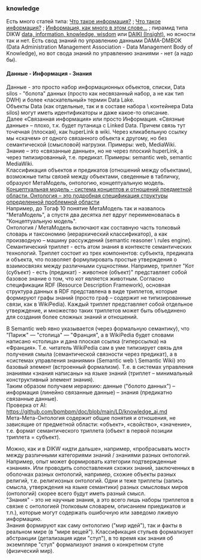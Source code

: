 ### knowledge
Есть много статей типа: [Что такое информация?](https://habr.com/ru/articles/456276/) ; [Что такое информация?](https://habr.com/ru/companies/habr/articles/861576/) ; [Информация, как много в этом слове…](https://habr.com/ru/articles/713376/) ; 
пирамид типа DIKW [data, information, knowledge, wisdom](https://ru.wikipedia.org/wiki/DIKW) или [DAIKI (Insight)](https://aimod2.com/docs/03-data-semantics/daiki-the-semantic-chain/), но ясности так и нет.
Есть свод знаний по управлению данными DAMA-DMBOK (Data Administration Management Association - Data Management Body of Knowledge), но вот свода знаний по управлению знаниями - нет (а надо бы). 

#### Данные - Информация - Знания
Данные - это просто набор информационных объектов, списки, Data silos - "болота" данных (просто как несвязанный набор, а не как тип DWH) и более «ласкательный» термин Data Lake.  
Объекты Data (как отдельные, так и в составе набора \ контейнера Data silos) могут иметь идентификаторы и даже какое-то описание.  
Далее «Связанная информация» или просто Информация. «Связные данные» – плохо, т.к. будет путаница с Linked Data. Причем связь тут точечная (плоская), как huperLink в wiki. Через кликабельную ссылку мы «скачем» от одного связанного объекта к другому, но без семантической (смысловой) нагрузки. Примеры: web, MediaWiki.  
Знание – это «связанные данные», но не через плоский huperLink, а через типизированный, т.е. предикат. Примеры: semantic web, semantic MediaWiki.  
Классификация объектов и предикатов (отношений между объектами), возможные типы связей между объектами, сведенные в табличку, образуют МетаМодель, онтологию, концептуальную модель.  
[Концептуальная модель - система концептов и отношений предметной области. Онтология – это подробная спецификация структуры определенной проблемной области](https://mei06.narod.ru/sem6/pz/shpora/lec7.htm)  
Например, до Тогаф 10 понятие МетаМодель так и назвалось "МетаМодель", а спустя два десятка лет вдруг переименовалась в "Концептуальную модель".   
Онтология / МетаМодель включают как составную часть толковый словарь и таксономию (иерархический классификатор), а как производную – машину рассуждений (semantic reasoner \ rules engine).
Семантический триплет - есть атом знания в контексте семантических технологий. Триплет состоит из трех компонентов: субъекта, предиката и объекта, что позволяет формулировать простые утверждения о взаимосвязях между различными сущностями. Например, триплет "Кот (субъект) - есть (предикат) - животное (объект)" представляет собой базовое знание о том, что кот является животным.
Согласно спецификации RDF (Resource Description Framework), основная структура данных в RDF представлена в виде триплетов, которые формируют графы знаний (просто граф – содержит не типизированные связи, как в WikiPedia). Каждый триплет представляет собой отдельное утверждение, и множество таких триплетов может быть объединено для создания более сложных знаний и отношений. 

В Semantic web явно указывается (через формальную семантику), что "Париж" — "столица" — "Франция", а в WikiPedia будет словами написано «столица» и дана плоская ссылка (гиперссылка) на «Франция». Т.е. читатель WikiPedia сам в уме типизирует связь для получения смыла (семантической связности через предикат), а в «системах управления знаниями» (Semantic web \ Semantic Wiki) это базовый элемент (встроенный формализм). Т.е. в системах управления знаниями «знания написаны» на языке знаний (триплет – минимальный конструктивный элемент знания).  
Таким образом получаем иерархию: данные ("болото данных") – информация (линейно связанные данные) – знания (предикатно связанные данные).  
Проверка от AI: https://github.com/bpmbpm/doc/blob/main/LD/knowledge_ai.md  
Мета-Мета-Онтология содержит общие понятия и отношения, не зависящие от предметной области: «объект», «свойство», «значение», т.е. формат семантического триплета (объект в первой позиции триплета = субъект).  

Можно, как и в DIKW «идти дальше», например, «пробрасывать мост» между различными категориями знаний / знаниями разных онтологий.   
Например, опыт может формировать категории подтвержденные «знания». Или проводить сопоставления схожих знаний, заключенных в оболочках разных онтологий, например, схожие объекты разных религий, т.е. религиозных онтологий. Одни и теже триплеты (запись смысла, утверждения на языке семантики) разных смысловых миров (онтологий) скорее всего будут иметь разный смысл.   
"Знания" - это не научные знания, а это всего лишь наборы триплетов в связке с онтологией (толковым словарем, описанием приедикатов и т.п.), которые могут содержать ошибочную или заведомо лживую информацию.  
Знания формируют как саму онтологию ("мир идей"), так и факты в реальном мире (в "мире вещей"). Классификация стульев формализует абстракции (детализация идеи "стул"), в то время как знания об экземпляре "стул" формализуют знания о конкретном стуле (физический мир).   

